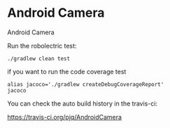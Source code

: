 Android Camera
=============

Android Camera 

Run the robolectric test:
```
./gradlew clean test
```

if you want to run the code coverage test
```
alias jacoco='./gradlew createDebugCoverageReport'
jacoco
```

You can check the auto build history in the travis-ci:

https://travis-ci.org/pjq/AndroidCamera
